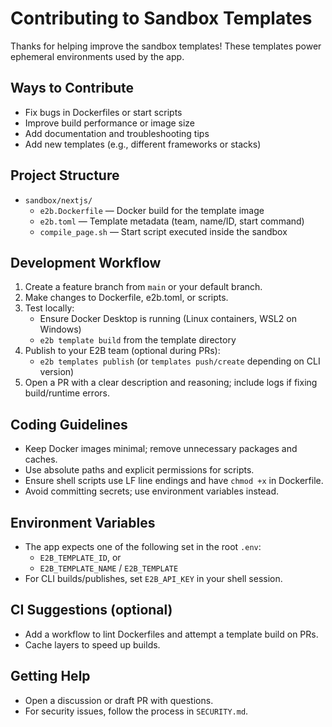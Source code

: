 # Contributing to Sandbox Templates

Thanks for helping improve the sandbox templates! These templates power ephemeral environments used by the app.

## Ways to Contribute
- Fix bugs in Dockerfiles or start scripts
- Improve build performance or image size
- Add documentation and troubleshooting tips
- Add new templates (e.g., different frameworks or stacks)

## Project Structure
- `sandbox/nextjs/`
  - `e2b.Dockerfile` — Docker build for the template image
  - `e2b.toml` — Template metadata (team, name/ID, start command)
  - `compile_page.sh` — Start script executed inside the sandbox

## Development Workflow
1. Create a feature branch from `main` or your default branch.
2. Make changes to Dockerfile, e2b.toml, or scripts.
3. Test locally:
   - Ensure Docker Desktop is running (Linux containers, WSL2 on Windows)
   - `e2b template build` from the template directory
4. Publish to your E2B team (optional during PRs):
   - `e2b templates publish` (or `templates push/create` depending on CLI version)
5. Open a PR with a clear description and reasoning; include logs if fixing build/runtime errors.

## Coding Guidelines
- Keep Docker images minimal; remove unnecessary packages and caches.
- Use absolute paths and explicit permissions for scripts.
- Ensure shell scripts use LF line endings and have `chmod +x` in Dockerfile.
- Avoid committing secrets; use environment variables instead.

## Environment Variables
- The app expects one of the following set in the root `.env`:
  - `E2B_TEMPLATE_ID`, or
  - `E2B_TEMPLATE_NAME` / `E2B_TEMPLATE`
- For CLI builds/publishes, set `E2B_API_KEY` in your shell session.

## CI Suggestions (optional)
- Add a workflow to lint Dockerfiles and attempt a template build on PRs.
- Cache layers to speed up builds.

## Getting Help
- Open a discussion or draft PR with questions.
- For security issues, follow the process in `SECURITY.md`.
